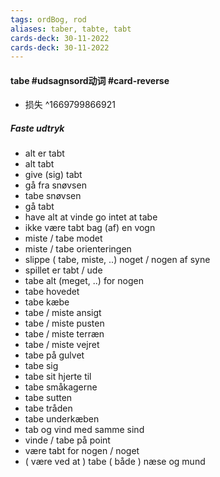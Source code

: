 ```yaml
---
tags: ordBog, rod
aliases: taber, tabte, tabt
cards-deck: 30-11-2022
cards-deck: 30-11-2022
---
```


#### tabe #udsagnsord动词  #card-reverse 
- 损失
^1669799866921

##### Faste udtryk
- alt er tabt
- alt tabt
- give (sig) tabt
- gå fra snøvsen
- tabe snøvsen
- gå tabt
- have alt at vinde go intet at tabe
- ikke være tabt bag (af) en vogn
- miste / tabe modet
- miste / tabe orienteringen
- slippe ( tabe, miste, ..) noget / nogen af syne
- spillet er tabt / ude
- tabe alt (meget, ..) for nogen
- tabe hovedet
- tabe kæbe
- tabe / miste ansigt
- tabe / miste pusten
- tabe / miste terræn
- tabe / miste vejret
- tabe på gulvet
- tabe sig
- tabe sit hjerte til
- tabe småkagerne
- tabe sutten
- tabe tråden
- tabe underkæben
- tab og vind med samme sind
- vinde / tabe på point
- være tabt for nogen / noget 
- ( være ved at ) tabe ( både ) næse og mund
